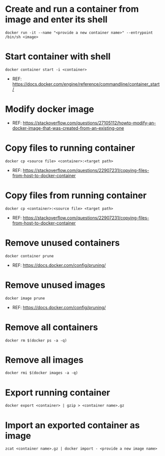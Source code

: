 # Create and run a container from image and enter its shell 

`docker run -it --name "<provide a new container name>" --entrypoint /bin/sh <image>` 

# Start container with shell

`docker container start -i <container>`

   - REF: https://docs.docker.com/engine/reference/commandline/container_start/

# Modify docker image

   - REF: https://stackoverflow.com/questions/27105112/howto-modify-an-docker-image-that-was-created-from-an-existing-one

# Copy files to running container

`docker cp <source file> <container>:<target path>`

   - REF: https://stackoverflow.com/questions/22907231/copying-files-from-host-to-docker-container

# Copy files from running container

`docker cp <container>:<source file> <target path>`

  - REF: https://stackoverflow.com/questions/22907231/copying-files-from-host-to-docker-container


# Remove unused containers

`docker container prune`

 - REF: https://docs.docker.com/config/pruning/

# Remove unused images

`docker image prune`

 - REF: https://docs.docker.com/config/pruning/

# Remove all containers

`docker rm $(docker ps -a -q)`

# Remove all images

`docker rmi $(docker images -a -q)`

# Export running container

`docker export <container> | gzip > <container name>.gz`

# Import an exported container as image

`zcat <container name>.gz | docker import - <provide a new image name>`